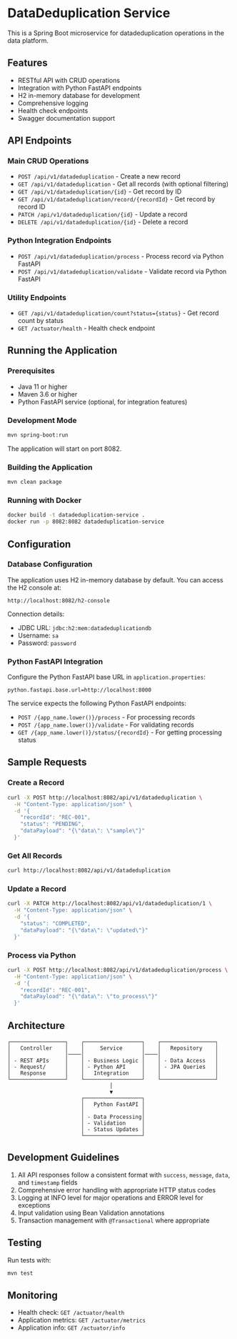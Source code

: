 # DataDeduplication Service

This is a Spring Boot microservice for datadeduplication operations in the data platform.

## Features

- RESTful API with CRUD operations
- Integration with Python FastAPI endpoints
- H2 in-memory database for development
- Comprehensive logging
- Health check endpoints
- Swagger documentation support

## API Endpoints

### Main CRUD Operations
- `POST /api/v1/datadeduplication` - Create a new record
- `GET /api/v1/datadeduplication` - Get all records (with optional filtering)
- `GET /api/v1/datadeduplication/{id}` - Get record by ID
- `GET /api/v1/datadeduplication/record/{recordId}` - Get record by record ID
- `PATCH /api/v1/datadeduplication/{id}` - Update a record
- `DELETE /api/v1/datadeduplication/{id}` - Delete a record

### Python Integration Endpoints
- `POST /api/v1/datadeduplication/process` - Process record via Python FastAPI
- `POST /api/v1/datadeduplication/validate` - Validate record via Python FastAPI

### Utility Endpoints
- `GET /api/v1/datadeduplication/count?status={status}` - Get record count by status
- `GET /actuator/health` - Health check endpoint

## Running the Application

### Prerequisites
- Java 11 or higher
- Maven 3.6 or higher
- Python FastAPI service (optional, for integration features)

### Development Mode
```bash
mvn spring-boot:run
```

The application will start on port 8082.

### Building the Application
```bash
mvn clean package
```

### Running with Docker
```bash
docker build -t datadeduplication-service .
docker run -p 8082:8082 datadeduplication-service
```

## Configuration

### Database Configuration
The application uses H2 in-memory database by default. You can access the H2 console at:
```
http://localhost:8082/h2-console
```

Connection details:
- JDBC URL: `jdbc:h2:mem:datadeduplicationdb`
- Username: `sa`
- Password: `password`

### Python FastAPI Integration
Configure the Python FastAPI base URL in `application.properties`:
```properties
python.fastapi.base.url=http://localhost:8000
```

The service expects the following Python FastAPI endpoints:
- `POST /{app_name.lower()}/process` - For processing records
- `POST /{app_name.lower()}/validate` - For validating records
- `GET /{app_name.lower()}/status/{recordId}` - For getting processing status

## Sample Requests

### Create a Record
```bash
curl -X POST http://localhost:8082/api/v1/datadeduplication \
  -H "Content-Type: application/json" \
  -d '{
    "recordId": "REC-001",
    "status": "PENDING",
    "dataPayload": "{\"data\": \"sample\"}"
  }'
```

### Get All Records
```bash
curl http://localhost:8082/api/v1/datadeduplication
```

### Update a Record
```bash
curl -X PATCH http://localhost:8082/api/v1/datadeduplication/1 \
  -H "Content-Type: application/json" \
  -d '{
    "status": "COMPLETED",
    "dataPayload": "{\"data\": \"updated\"}"
  }'
```

### Process via Python
```bash
curl -X POST http://localhost:8082/api/v1/datadeduplication/process \
  -H "Content-Type: application/json" \
  -d '{
    "recordId": "REC-001",
    "dataPayload": "{\"data\": \"to_process\"}"
  }'
```

## Architecture

```
┌─────────────────┐    ┌──────────────────┐    ┌─────────────────┐
│   Controller    │    │     Service      │    │   Repository    │
│                 │────│                  │────│                 │
│ - REST APIs     │    │ - Business Logic │    │ - Data Access   │
│ - Request/      │    │ - Python API     │    │ - JPA Queries   │
│   Response      │    │   Integration    │    │                 │
└─────────────────┘    └──────────────────┘    └─────────────────┘
                                │
                                ▼
                       ┌──────────────────┐
                       │   Python FastAPI │
                       │                  │
                       │ - Data Processing│
                       │ - Validation     │
                       │ - Status Updates │
                       └──────────────────┘
```

## Development Guidelines

1. All API responses follow a consistent format with `success`, `message`, `data`, and `timestamp` fields
2. Comprehensive error handling with appropriate HTTP status codes
3. Logging at INFO level for major operations and ERROR level for exceptions
4. Input validation using Bean Validation annotations
5. Transaction management with `@Transactional` where appropriate

## Testing

Run tests with:
```bash
mvn test
```

## Monitoring

- Health check: `GET /actuator/health`
- Application metrics: `GET /actuator/metrics`
- Application info: `GET /actuator/info`
